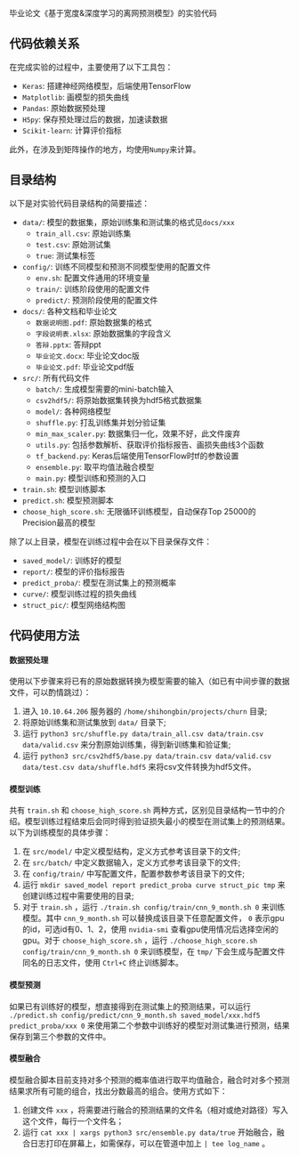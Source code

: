 毕业论文《基于宽度&深度学习的离网预测模型》的实验代码

## 代码依赖关系

在完成实验的过程中，主要使用了以下工具包：

* `Keras`: 搭建神经网络模型，后端使用TensorFlow
* `Matplotlib`: 画模型的损失曲线
* `Pandas`: 原始数据预处理
* `H5py`: 保存预处理过后的数据，加速读数据
* `Scikit-learn`: 计算评价指标

此外，在涉及到矩阵操作的地方，均使用`Numpy`来计算。

## 目录结构

以下是对实验代码目录结构的简要描述：

* `data/`: 模型的数据集，原始训练集和测试集的格式见`docs/xxx`
  * `train_all.csv`: 原始训练集
  * `test.csv`: 原始测试集
  * `true`: 测试集标签
* `config/`: 训练不同模型和预测不同模型使用的配置文件
  * `env.sh`: 配置文件通用的环境变量
  * `train/`: 训练阶段使用的配置文件
  * `predict/`: 预测阶段使用的配置文件
* `docs/`: 各种文档和毕业论文
  * `数据说明图.pdf`: 原始数据集的格式
  * `字段说明表.xlsx`: 原始数据集的字段含义
  * `答辩.pptx`: 答辩ppt
  * `毕业论文.docx`: 毕业论文doc版
  * `毕业论文.pdf`: 毕业论文pdf版
* `src/`: 所有代码文件
  * `batch/`: 生成模型需要的mini-batch输入
  * `csv2hdf5/`: 将原始数据集转换为hdf5格式数据集
  * `model/`: 各种网络模型
  * `shuffle.py`: 打乱训练集并划分验证集
  * `min_max_scaler.py`: 数据集归一化，效果不好，此文件废弃
  * `utils.py`: 包括参数解析、获取评价指标报告、画损失曲线3个函数
  * `tf_backend.py`: Keras后端使用TensorFlow时tf的参数设置
  * `ensemble.py`: 取平均值法融合模型
  * `main.py`: 模型训练和预测的入口
* `train.sh`: 模型训练脚本
* `predict.sh`: 模型预测脚本
* `choose_high_score.sh`: 无限循环训练模型，自动保存Top 25000的Precision最高的模型

除了以上目录，模型在训练过程中会在以下目录保存文件：

* `saved_model/`: 训练好的模型
* `report/`: 模型的评价指标报告
* `predict_proba/`: 模型在测试集上的预测概率
* `curve/`: 模型训练过程的损失曲线
* `struct_pic/`: 模型网络结构图

## 代码使用方法

#### 数据预处理

使用以下步骤来将已有的原始数据转换为模型需要的输入（如已有中间步骤的数据文件，可以酌情跳过）：

1. 进入 `10.10.64.206` 服务器的 `/home/shihongbin/projects/churn` 目录;
2. 将原始训练集和测试集放到 `data/` 目录下;
3. 运行 `python3 src/shuffle.py data/train_all.csv data/train.csv data/valid.csv` 来分割原始训练集，得到新训练集和验证集;
4. 运行 `python3 src/csv2hdf5/base.py data/train.csv data/valid.csv data/test.csv data/shuffle.hdf5` 来将csv文件转换为hdf5文件。

#### 模型训练

共有 `train.sh` 和 `choose_high_score.sh` 两种方式，区别见目录结构一节中的介绍。模型训练过程结束后会同时得到验证损失最小的模型在测试集上的预测结果。以下为训练模型的具体步骤：

1. 在 `src/model/` 中定义模型结构，定义方式参考该目录下的文件;
2. 在 `src/batch/` 中定义数据输入，定义方式参考该目录下的文件;
3. 在 `config/train/` 中写配置文件，配置参数参考该目录下的文件;
4. 运行 `mkdir saved_model report predict_proba curve struct_pic tmp` 来创建训练过程中需要使用的目录;
5. 对于 `train.sh` ，运行 `./train.sh config/train/cnn_9_month.sh 0` 来训练模型。其中 `cnn_9_month.sh` 可以替换成该目录下任意配置文件， `0` 表示gpu的id，可选id有0、1、2，使用 `nvidia-smi` 查看gpu使用情况后选择空闲的gpu。对于 `choose_high_score.sh` ，运行 `./choose_high_score.sh config/train/cnn_9_month.sh 0` 来训练模型，在 `tmp/` 下会生成与配置文件同名的日志文件，使用 `Ctrl+C` 终止训练脚本。

#### 模型预测

如果已有训练好的模型，想直接得到在测试集上的预测结果，可以运行 `./predict.sh config/predict/cnn_9_month.sh saved_model/xxx.hdf5 predict_proba/xxx 0` 来使用第二个参数中训练好的模型对测试集进行预测，结果保存到第三个参数的文件中。

#### 模型融合

模型融合脚本目前支持对多个预测的概率值进行取平均值融合，融合时对多个预测结果求所有可能的组合，找出分数最高的组合。使用方式如下：

1. 创建文件 `xxx` ，将需要进行融合的预测结果的文件名（相对或绝对路径）写入这个文件，每行一个文件名；
2. 运行 `cat xxx | xargs python3 src/ensemble.py data/true` 开始融合，融合日志打印在屏幕上，如需保存，可以在管道中加上 `| tee log_name` 。
